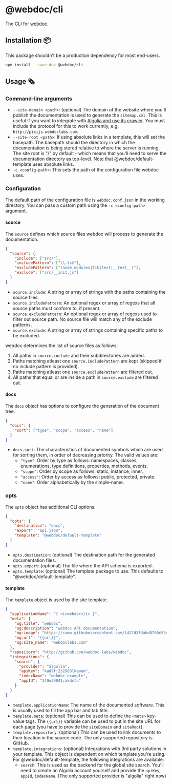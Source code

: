# @webdoc/cli

The CLI for [webdoc](https://github.com/webdoc-labs/webdoc/).

## Installation :package:

This package shouldn't be a production dependency for most end-users.

```bash
npm install --save-dev @webdoc/cli
```

## Usage :newspaper_roll:

### Command-line arguments

* `--site-domain <path>`: (optional) The domain of the website where you'll publish the documentation is used to
generate the `sitemap.xml`. This is useful if you want to integrate with [Algolia and use its crawler](https://www.algolia.com/products/crawler/). You must include the protocol for this to work currently, e.g. `http://pixijs.webdoclabs.com`.
* `--site-root <path>`: If using absolute links in a template, this will set the basepath. The basepath should the directory in which the documentation is being stored relative to where the server is running. The site root is "/" by default - which means that you'll need to serve the documentation directory as top-level. Note that @webdoc/default-template uses absolute links.
* `-c <config-path>`: This sets the path of the configuration file webdoc uses.

### Configuration

The default path of the configuration file is `webdoc.conf.json` in the working directory. You can pass a custom path using the `-c <config-path>` argument.

#### source

The `source` defines which source files webdoc will process to generate the documentation.

```json
{
  "source": {
    "include": ["src/"],
    "includePattern": ["\\.ts$"],
    "excludePattern": ["(node_modules|lib|test|__test__)"],
    "exclude": ["src/__init.js"]
  }
}
```
* `source.include`: A string or array of strings with the paths containing the source files.
* `source.includePattern`: An optional regex or array of regexs that all source paths must conform to, if present.
* `source.excludePattern`: An optional regex or array of regexs used to filter out source path. No source file will match any of the exclude patterns.
* `source.exclude`: A string or array of strings containing specific paths to be excluded.

webdoc determines the list of source files as follows:
1. All paths in `source.include` and their subdirectories are added.
2. Paths matching atleast one `source.includePattern` are kept (skipped if no include pattern is provided).
3. Paths matching atleast one `source.excludePattern` are filtered out.
4. All paths that equal or are inside a path in `source.exclude` are filtered out.

#### docs

The `docs` object has options to configure the generation of the document tree.

```json
{
  "docs": {
    "sort": ["type", "scope", "access", "name"]
  }
}
```

* `docs.sort`: The characteristics of documented symbols which are used for sorting them, in order of decreasing priority. The valid values are:
  * `"type"`: Order by type as follows: namespaces, classes, enumerations, type definitions, properties, methods, events.
  * `"scope"`: Order by scope as follows: static, instance, inner.
  * `"access"`: Order by access as follows: public, protected, private.
  * `"name"`: Order alphabetically by the simple-name.

### opts

The `opts` object has additional CLI options.

```json
{
  "opts": {
    "destination": "docs",
    "export": "api.json",
    "template": "@webdoc/default-template"
  }
}
```

* `opts.destination`: (optional) The destination path for the generated documentation files.
* `opts.export`: (optional) The file where the API schema is exported.
* `opts.template`: (optional) The template package to use. This defaults to "@webdoc/default-template".

#### template

The `template` object is used by the site template.

```json
{
  "applicationName": "{ <i>webdoc</i> }",
  "meta": {
    "og:title": "webdoc",
    "og:description": "webdoc API documentation",
    "og:image": "https://camo.githubusercontent.com/1427d2fdabd8790c93ca05cbfb653e2c6a8ab5694e671a04aa3af3fcef313539/68747470733a2f2f692e6962622e636f2f5a4850395044382f4c6f676f2d4672616d652d352e706e67",
    "og:url": "{{url}}",
    "og:site_name": "webdoclabs.com"
  },
  "repository": "http://github.com/webdoc-labs/webdoc",
  "integrations": {
    "search": {
      "provider": "algolia",
      "apiKey": "kadlfj232983lkqwem",
      "indexName": "webdoc-example",
      "appId": "349o39841;akdsfu"
    }
  }
}
```

* `template.applicationName`: The name of the documented software. This is usually used to fill the app bar and tab title.
* `template.meta`: (optional) This can be used to define the `<meta>` key-value tags. The `{{url}}` variable can be used
  to put in the site URL for each page (you have to provide the `siteDomain` and `siteRoot`).
* `template.repository`: (optional) This can be used to link documents to their location in the source code. The only supported repository is GitHub.
* `template.integrations`: (optional) Integrations with 3rd party solutions in your template. This object is dependent on which template you're using. For @webdoc/default-template, the following integrations are available:
  * `search`: This is used as the backend for the global site search. You'll need to create an Algolia account yourself and provide
    the `apiKey`, `appId`, `indexName`. (The only supported provider is "algolia" right now)
